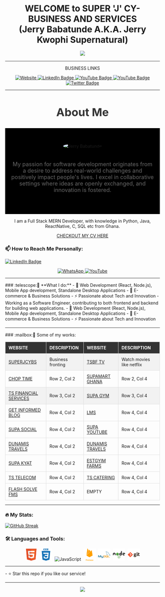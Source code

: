<h1 align="center">
  WELCOME to SUPER 'J' CY-BUSINESS AND SERVICES <br> (Jerry Babatunde A.K.A. Jerry Kwophi Supernatural)
</h1>

<div align="center">
  <img src="https://res.cloudinary.com/dgwdod9rd/image/upload/v1743112929/super_qudckr.jpg" height="350px" width="auto"/>
</div>

<hr>
<div id="badges" align="center">
<p>BUSINESS LINKS</p>
  <a href="https://superjcybs.com">
<img alt="Website" src="https://img.shields.io/website?url=https%3A%2F%2Fsuperjcybs.com&style=for-the-badge&logoSize=auto">
  </a>
  <a href="https://www.linkedin.com/company/superjcybs1">
    <img src="https://img.shields.io/badge/LinkedIn-blue?style=for-the-badge&logo=linkedin&logoColor=white" alt="LinkedIn Badge"/>
  </a>
  <a href="https://www.youtube.com/channel/UCnYL6e5pYht_mWKlEE7NTLw?sub_confirmation=1">
    <img src="https://img.shields.io/badge/YouTube-red?style=for-the-badge&logo=youtube&logoColor=white" alt="YouTube Badge"/>
  </a>
  <a href="youtube.com/@tsbftv">
    <img src="https://img.shields.io/badge/YouTube-red?style=for-the-badge&logo=youtube&logoColor=white" alt="YouTube Badge"/>
  </a>
  <a href="https://twitter.com/superjcybs">
    <img src="https://img.shields.io/badge/Twitter-blue?style=for-the-badge&logo=twitter&logoColor=white" alt="Twitter Badge"/>
  </a>  
</div>
<hr>
  <h2 style="font-size: 36px; color: #333; text-align: center;">About Me</h2>
<section id="about" style="padding: 50px 20px; background-color: black;">
  <div align="center" style="max-width: 1000px; margin: 0 auto;">
    <img src="https://avatars.githubusercontent.com/u/84977775?v=4"  alt="Jerry Babatunde" style="width: 150px; height: 150px; border-radius: 50%; margin-bottom: 20px;">
  </div>
  <p style="font-size: 18px; color: #666; text-align: center; margin-top: 20px;">
    My passion for software development originates from a desire to address real-world challenges and positively impact people's lives. I excel in collaborative settings where ideas are openly exchanged, and innovation is fostered.
  </p>
</section>

<p align="center">
  I am a Full Stack MERN Developer, with knowledge in Python, Java, ReactNative, C, SQL etc from Ghana.
</p>
<p align="center"><a href="https://cv-jerry.superjcybs.com">CHECKOUT MY CV HERE</a></p>

### :mailbox: How to Reach Me Personally:
[![LinkedIn Badge](https://img.shields.io/badge/LinkedIn-blue?style=for-the-badge&logo=linkedin&logoColor=white)](https://www.linkedin.com/in/jerry-kwophi-supernatural-81a26bb5)
<p align="center">
  <a href="https://wa.me/+233247792110?text=Hello+Sir--+I+Need+Help.+I+came+across+your+account+via+github" target="_blank">
    <img alt="WhatsApp" src="https://img.shields.io/badge/Whatsapp-25D366?style=for-the-badge&logo=whatsapp&logoColor=white"/>
  </a>
  <a aria-label="superjcybs" href="[https://youtube.com/@superjcybs](https://www.youtube.com/channel/UCnYL6e5pYht_mWKlEE7NTLw?sub_confirmation=1)" target="_blank">
    <img alt="YouTube" src="https://img.shields.io/youtube/channel/subscribers/UCnYL6e5pYht_mWKlEE7NTLw" />
  </a>
</p>
<hr>
### :telescope:🔹 **What I do:**  
- 🚀 Web Development (React, Node.js), Mobile App development, Standalone Desktop Applications
- 💼 E-commerce & Business Solutions  
- ⚡ Passionate about Tech and Innovation  
- Working as a Software Engineer, contributing to both frontend and backend for building web applications.
- 🚀 Web Development (React, Node.js), Mobile App development, Standalone Desktop Applications
- 💼 E-commerce & Business Solutions  
- ⚡ Passionate about Tech and Innovation  
<hr>
### :mailbox:🚀 Some of my works:

<div>
<table style="width:100%; border-collapse: collapse; text-align: left;">
  <thead>
    <tr style="background-color: #333; color: white;">
      <th style="padding: 10px; border: 1px solid #ddd;">WEBSITE</th>
      <th style="padding: 10px; border: 1px solid #ddd;">DESCRIPTION</th>
      <th style="padding: 10px; border: 1px solid #ddd;">WEBSITE</th>
      <th style="padding: 10px; border: 1px solid #ddd;">DESCRIPTION</th>
    </tr>
  </thead>
  <tbody>
    <tr style="background-color: #f2f2f2;">
      <td style="padding: 10px; border: 1px solid #ddd;"><a href="https://superjcybs.com" target="blank">SUPERJCYBS</a></td>
      <td style="padding: 10px; border: 1px solid #ddd;">Business fronting</td>
      <td style="padding: 10px; border: 1px solid #ddd;"><a href="https://tsbftv.superjcybs.com" target="blank">TSBF TV</a></td>
      <td style="padding: 10px; border: 1px solid #ddd;">Watch movies like netflix</td>
    </tr>
    <tr>
      <td style="padding: 10px; border: 1px solid #ddd;"><a href="https://choptime.superjcybs.com" target="blank">CHOP TIME</a></td>
      <td style="padding: 10px; border: 1px solid #ddd;">Row 2, Col 2</td>
      <td style="padding: 10px; border: 1px solid #ddd;"><a href="https://supamartghana.superjcybs.com" target="blank">SUPAMART GHANA</a></td>
      <td style="padding: 10px; border: 1px solid #ddd;">Row 2, Col 4</td>
    </tr>
    <tr style="background-color: #f2f2f2;">
      <td style="padding: 10px; border: 1px solid #ddd;"><a href="https://tsfinservices.superjcybs.com" target="blank">TS FINANCIAL SERVICES</a></td>
      <td style="padding: 10px; border: 1px solid #ddd;">Row 3, Col 2</td>
      <td style="padding: 10px; border: 1px solid #ddd;"><a href="https://supagym.superjcybs.com" target="blank">SUPA GYM</a></td>
      <td style="padding: 10px; border: 1px solid #ddd;">Row 3, Col 4</td>
    </tr>
    <tr>
      <td style="padding: 10px; border: 1px solid #ddd;"><a href="https://superjcybs.com/blog" target="blank">GET INFORMED BLOG</a></td>
      <td style="padding: 10px; border: 1px solid #ddd;">Row 4, Col 2</td>
      <td style="padding: 10px; border: 1px solid #ddd;"><a href="https://cbpti.superjcybs.com" target="blank">LMS</a></td>
      <td style="padding: 10px; border: 1px solid #ddd;">Row 4, Col 4</td>
    </tr>
    <tr>
      <td style="padding: 10px; border: 1px solid #ddd;"><a href="https://supasocial.superjcybs.com" target="blank" target="blank">SUPA SOCIAL</a></td>
      <td style="padding: 10px; border: 1px solid #ddd;">Row 4, Col 2</td>
      <td style="padding: 10px; border: 1px solid #ddd;"><a href="https://supayoutube.superjcybs.com" target="blank">SUPA YOUTUBE</a></td>
      <td style="padding: 10px; border: 1px solid #ddd;">Row 4, Col 4</td>
    </tr>
    <tr>
      <td style="padding: 10px; border: 1px solid #ddd;"><a href="https://dunamistravels.superjcybs.com" target="blank">DUNAMIS TRAVELS</a></td>
      <td style="padding: 10px; border: 1px solid #ddd;">Row 4, Col 2</td>
      <td style="padding: 10px; border: 1px solid #ddd;"><a href="https://dunamistravels.superjcybs.com" target="blank">DUNAMIS TRAVELS</a></td>
      <td style="padding: 10px; border: 1px solid #ddd;">Row 4, Col 4</td>
    </tr>
    <tr>
      <td style="padding: 10px; border: 1px solid #ddd;"><a href="https://supakyat.superjcybs.com" target="blank">SUPA KYAT</a></td>
      <td style="padding: 10px; border: 1px solid #ddd;">Row 4, Col 2</td>
      <td style="padding: 10px; border: 1px solid #ddd;"><a href="https://estgyimfarms.superjcybs.com" target="blank">ESTGYIM FARMS</a></td>
      <td style="padding: 10px; border: 1px solid #ddd;">Row 4, Col 4</td>
    </tr>
    <tr>
      <td style="padding: 10px; border: 1px solid #ddd;"><a href="https://tstelcom.superjcybs.com" target="blank">TS TELECOM</a></td>
      <td style="padding: 10px; border: 1px solid #ddd;">Row 4, Col 2</td>
      <td style="padding: 10px; border: 1px solid #ddd;"><a href="https://tscatering.superjcybs.com" target="blank">TS CATERING</a></td>
      <td style="padding: 10px; border: 1px solid #ddd;">Row 4, Col 4</td>
    </tr>
    <tr>
      <td style="padding: 10px; border: 1px solid #ddd;"><a href="https://flashsolvefms.superjcybs.com" target="blank">FLASH SOLVE FMS</a></td>
      <td style="padding: 10px; border: 1px solid #ddd;">Row 4, Col 2</td>
      <td style="padding: 10px; border: 1px solid #ddd;">EMPTY</a></td>
      <td style="padding: 10px; border: 1px solid #ddd;">Row 4, Col 4</td>
    </tr>
  </tbody>
</table>
 </div>
<hr>

### :fire: My Stats:
[![GitHub Streak](https://streak-stats.demolab.com?user=superjcybs&theme=dark&border_radius=6.5&card_width=600)](https://git.io/streak-stats)

### :hammer_and_wrench: Languages and Tools:
<div align="center">
  <img src="https://github.com/devicons/devicon/blob/master/icons/html5/html5-original.svg" title="HTML5" alt="HTML" width="40" height="40"/>&nbsp;
  <img src="https://github.com/devicons/devicon/blob/master/icons/css3/css3-plain-wordmark.svg" title="CSS3" alt="CSS" width="40" height="40"/>&nbsp;
  <img src="https://img.shields.io/badge/Javascript-363303?style=for-the-badge&logo=javascript&logoColor=c6c631" title="JavaScript" alt="JavaScript"/>&nbsp;
  <img src="https://github.com/devicons/devicon/blob/master/icons/firebase/firebase-plain-wordmark.svg" title="Firebase" alt="Firebase" width="40" height="40"/>&nbsp;
  <img src="https://github.com/devicons/devicon/blob/master/icons/mysql/mysql-original-wordmark.svg" title="MySQL" alt="MySQL" width="40" height="40"/>&nbsp;
  <img src="https://github.com/devicons/devicon/blob/master/icons/nodejs/nodejs-original-wordmark.svg" title="NodeJS" alt="NodeJS" width="40" height="40"/>&nbsp;
  <img src="https://github.com/devicons/devicon/blob/master/icons/git/git-original-wordmark.svg" title="Git" alt="Git" width="40" height="40"/>
</div>

<hr>
- ⭐ Star this repo if you like our service!
<hr>
<div align="center">
  <img src="https://res.cloudinary.com/dgwdod9rd/image/upload/v1743109284/h-logo_large_ww_cfvzxh.png" height="350px" width="auto"/>
</div>
